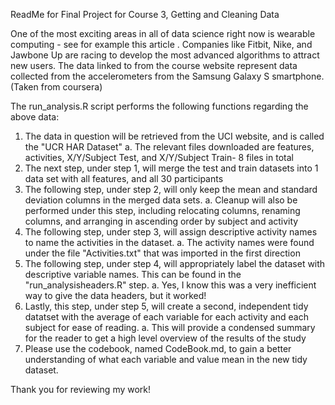 ReadMe for Final Project for Course 3, Getting and Cleaning Data

One of the most exciting areas in all of data science right now is wearable computing - see for example this article . Companies like Fitbit, Nike, and Jawbone Up are racing to develop the most advanced algorithms to attract new users. The data linked to from the course website represent data collected from the accelerometers from the Samsung Galaxy S smartphone. (Taken from coursera)

The run_analysis.R script performs the following functions regarding the above data:
1. The data in question will be retrieved from the UCI website, and is called the "UCR HAR Dataset"
      a. The relevant files downloaded are features, activities, X/Y/Subject Test, and X/Y/Subject Train- 8 files in total
2. The next step, under step 1, will merge the test and train datasets into 1 data set with all features, and all 30 participants
3. The following step, under step 2, will only keep the mean and standard deviation columns in the merged data sets. 
     a. Cleanup will also be performed under this step, including relocating columns, renaming columns, and arranging in ascending order by subject and activity 
4. The following step, under step 3, will assign descriptive activity names to name the activities in the dataset. 
    a. The activity names were found under the file "Activities.txt" that was imported in the first direction
5. The following step, under step 4, will appropriately label the dataset with descriptive variable names. This can be found in the "run_analysisheaders.R" step.
     a. Yes, I know this was a very inefficient way to give the data headers, but it worked!
6. Lastly, this step, under step 5, will create a second, independent tidy datatset with the average of each variable for each activity and each subject for ease of reading.
    a. This will provide a condensed summary for the reader to get a high level overview of the results of the study 
7. Please use the codebook, named CodeBook.md, to gain a better understanding of what each variable and value mean in the new tidy dataset. 

Thank you for reviewing my work!